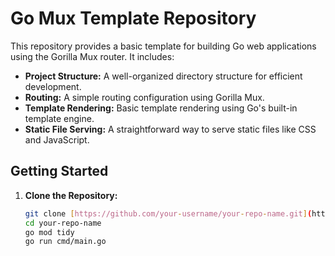 # Go Mux Template Repository

This repository provides a basic template for building Go web applications using the Gorilla Mux router. It includes:

* **Project Structure:** A well-organized directory structure for efficient development.
* **Routing:** A simple routing configuration using Gorilla Mux.
* **Template Rendering:** Basic template rendering using Go's built-in template engine.
* **Static File Serving:** A straightforward way to serve static files like CSS and JavaScript.

## Getting Started

1. **Clone the Repository:**

   ```bash
   git clone [https://github.com/your-username/your-repo-name.git](https://github.com/your-username/your-repo-name.git)
   cd your-repo-name
   go mod tidy
   go run cmd/main.go
  ```
